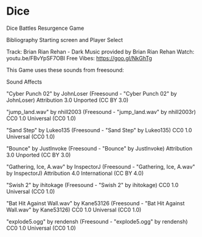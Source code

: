 # Dice
Dice Battles Resurgence Game

Bibliography
Starting screen and Player Select

Track: Brian Rian Rehan - Dark
Music provided by Brian Rian Rehan
Watch: youtu.be/FBvYpSF7OBI
Free Vibes: https://goo.gl/NkGhTg

This Game uses these sounds from freesound:

Sound Affects

"Cyber Punch 02" by JohnLoser (Freesound - "Cyber Punch 02" by JohnLoser) Attribution 3.0 Unported (CC BY 3.0)
 
"jump_land.wav" by nhill2003 (Freesound - "jump_land.wav" by nhill2003r) CC0 1.0 Universal (CC0 1.0)

"Sand Step" by Lukeo135 (Freesound - "Sand Step" by Lukeo135) CC0 1.0 Universal (CC0 1.0)

"Bounce" by JustInvoke (Freesound - "Bounce" by JustInvoke) Attribution 3.0 Unported (CC BY 3.0)

"Gathering, Ice, A.wav" by InspectorJ (Freesound - "Gathering, Ice, A.wav" by InspectorJ) Attribution 4.0 International (CC BY 4.0)

"Swish 2" by ihitokage (Freesound - "Swish 2" by ihitokage) CC0 1.0 Universal (CC0 1.0)

"Bat Hit Against Wall.wav" by Kane53126 (Freesound - "Bat Hit Against Wall.wav" by Kane53126) CC0 1.0 Universal (CC0 1.0)

"explode5.ogg" by rendensh (Freesound - "explode5.ogg" by rendensh) CC0 1.0 Universal (CC0 1.0)

